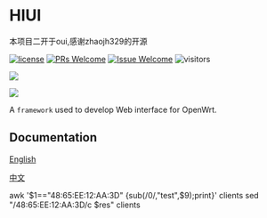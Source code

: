 # HIUI
本项目二开于oui,感谢zhaojh329的开源

[1]: https://img.shields.io/badge/license-MIT-brightgreen.svg?style=plastic
[2]: /LICENSE
[3]: https://img.shields.io/badge/PRs-welcome-brightgreen.svg?style=plastic
[4]: https://github.com/zhaojh329/oui/pulls
[5]: https://img.shields.io/badge/Issues-welcome-brightgreen.svg?style=plastic
[6]: https://github.com/zhaojh329/oui/issues/new

[![license][1]][2]
[![PRs Welcome][3]][4]
[![Issue Welcome][5]][6]
![visitors](https://visitor-badge.laobi.icu/badge?page_id=zhaojh329.oui)

![](/oui.gif)

![](docs/src/.vuepress/public/images/hero.png)

A `framework` used to develop Web interface for OpenWrt.

## Documentation

[English](https://zhaojh329.github.io/oui/)

[中文](https://zhaojh329.github.io/oui/zh/)

awk '$1=="48:65:EE:12:AA:3D" {sub(/0/,"test",$9);print}' clients
sed "/48:65:EE:12:AA:3D/c $res" clients